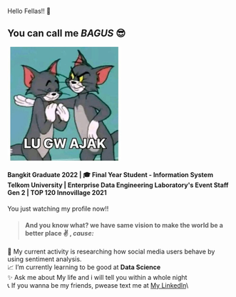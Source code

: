 Hello Fellas!! 👋
## You can call me *BAGUS* :sunglasses:
<img src="images/lu.jpg" alt="go" width="255px"/>

#### Bangkit Graduate 2022 | :mortar_board:  Final Year Student - Information System Telkom University | Enterprise Data Engineering Laboratory's Event Staff Gen 2 | TOP 120 Innovillage 2021

You just watching my profile now!!

> #### And you know what? we have same vision to make the world be a better place :v: , *cause:*
:page_facing_up: My current activity is researching how social media users behave by using sentiment analysis.\
:chart_with_upwards_trend: I’m currently learning to be good at **Data Science**\
:sparkles: Ask me about My life and i will tell you within a whole night \
:telephone_receiver: If you wanna be my friends, pwease text me at [My LinkedIn](https://www.linkedin.com/in/bagustriatm/)\


